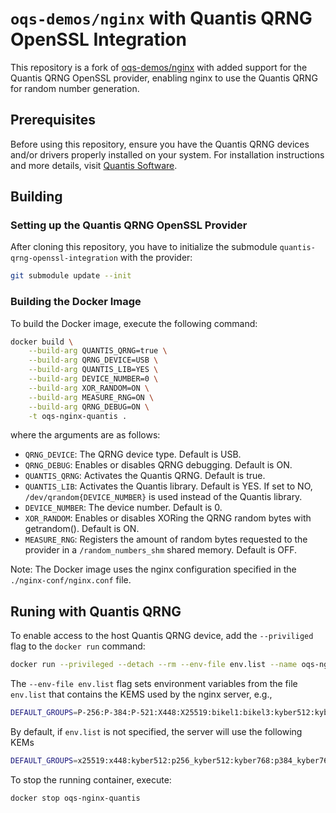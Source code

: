 # `oqs-demos/nginx` with Quantis QRNG OpenSSL Integration

This repository is a fork of [oqs-demos/nginx](https://github.com/open-quantum-safe/oqs-demos/tree/0.9.0/nginx) with added support for the Quantis QRNG OpenSSL provider, enabling nginx to use the Quantis QRNG for random number generation.

## Prerequisites

Before using this repository, ensure you have the Quantis QRNG devices and/or drivers properly installed on your system. For installation instructions and more details, visit [Quantis Software](https://www.idquantique.com/random-number-generation/products/quantis-software/).

## Building

### Setting up the Quantis QRNG OpenSSL Provider

After cloning this repository, you have to initialize the submodule `quantis-qrng-openssl-integration` with the provider:

```bash
git submodule update --init
```

### Building the Docker Image

To build the Docker image, execute the following command:

```bash
docker build \
    --build-arg QUANTIS_QRNG=true \
    --build-arg QRNG_DEVICE=USB \
    --build-arg QUANTIS_LIB=YES \
    --build-arg DEVICE_NUMBER=0 \
    --build-arg XOR_RANDOM=ON \
    --build-arg MEASURE_RNG=ON \
    --build-arg QRNG_DEBUG=ON \
    -t oqs-nginx-quantis .
```

where the arguments are as follows:

- `QRNG_DEVICE`: The QRNG device type. Default is USB.
- `QRNG_DEBUG`: Enables or disables QRNG debugging. Default is ON.
- `QUANTIS_QRNG`: Activates the Quantis QRNG. Default is true.
- `QUANTIS_LIB`: Activates the Quantis library. Default is YES. If set to NO, `/dev/qrandom{DEVICE_NUMBER}` is used instead of the Quantis library.
- `DEVICE_NUMBER`: The device number. Default is 0.
- `XOR_RANDOM`: Enables or disables XORing the QRNG random bytes with getrandom(). Default is ON.
- `MEASURE_RNG`: Registers the amount of random bytes requested to the provider in a `/random_numbers_shm` shared memory. Default is OFF.

Note: The Docker image uses the nginx configuration specified in the `./nginx-conf/nginx.conf` file.

## Runing with Quantis QRNG

To enable access to the host Quantis QRNG device, add the `--priviliged` flag to the `docker run` command:

```bash
docker run --privileged --detach --rm --env-file env.list --name oqs-nginx-quantis -p 4433:4433 oqs-nginx-quantis
```

The `--env-file env.list` flag sets environment variables from the file `env.list` that contains the KEMS used by the nginx server, e.g.,

```bash
DEFAULT_GROUPS=P-256:P-384:P-521:X448:X25519:bikel1:bikel3:kyber512:kyber768:kyber1024:frodo640aes:frodo640shake:frodo976aes:frodo976shake:frodo1344aes:frodo1344shake:hqc128:hqc192:p256_bikel1:p384_bikel3:p256_kyber512:p384_kyber768:p521_kyber1024:p256_frodo640aes:p256_frodo640shake:p384_frodo976aes:p384_frodo976shake:p521_frodo1344aes:p521_frodo1344shake
```

By default, if `env.list` is not specified, the server will use the following KEMs

```bash
DEFAULT_GROUPS=x25519:x448:kyber512:p256_kyber512:kyber768:p384_kyber768:kyber1024:p521_kyber1024
```

To stop the running container, execute:

```bash
docker stop oqs-nginx-quantis
```
